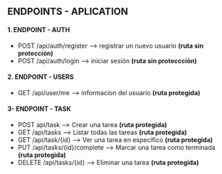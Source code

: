 ## ENDPOINTS - APLICATION

#### 1. ENDPOINT - AUTH

- POST  /api/auth/register -->  registrar un nuevo usuario **(ruta sin protección)**
- POST  /api/auth/login --> iniciar sesión **(ruta sin proteccción)**


#### 2. ENDPOINT - USERS

- GET /api/user/me --> informacion del usuario **(ruta protegida)**

#### 3- ENDPOINT - TASK

- POST api/task --> Crear una tarea **(ruta protegida)**
- GET /api/tasks -->  Listar todas las tareas **(ruta protegida)**
- GET /api/task/{id} --> Ver una tarea en especifico **(ruta protegida)**
- PUT /api/tasks/{id}/complete --> Marcar una tarea como terminada **(ruta protegida)**
- DELETE /api/tasks/{id} --> Eliminar una tarea **(ruta protegida)**